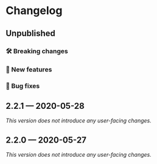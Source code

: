 # Changelog

## Unpublished

### 🛠 Breaking changes

### 🎉 New features

### 🐛 Bug fixes

## 2.2.1 — 2020-05-28

*This version does not introduce any user-facing changes.*

## 2.2.0 — 2020-05-27

*This version does not introduce any user-facing changes.*
